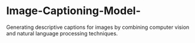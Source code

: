 # Image-Captioning-Model-
Generating descriptive captions for images by combining computer vision and natural language processing techniques.
